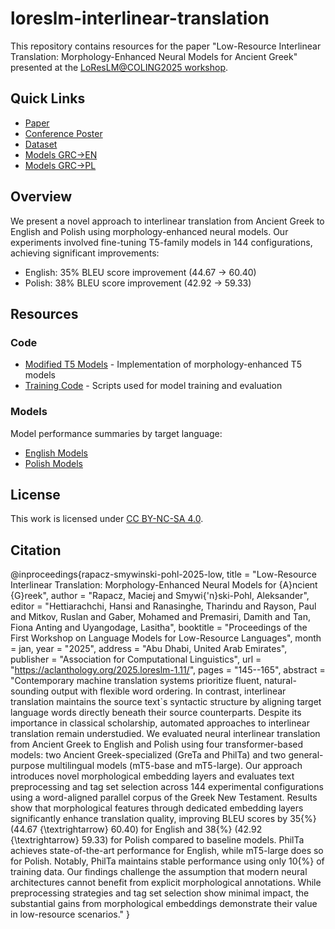 # loreslm-interlinear-translation

This repository contains resources for the paper "Low-Resource Interlinear Translation: Morphology-Enhanced Neural Models for Ancient Greek" presented at the [LoResLM@COLING2025 workshop](https://loreslm.github.io/).

## Quick Links
- [Paper](https://aclanthology.org/2025.loreslm-1.11/)
- [Conference Poster](./resources/poster.pdf)
- [Dataset](https://huggingface.co/datasets/mrapacz/greek-interlinear-translations)
- [Models GRC->EN](./resources/model_table_en.md)
- [Models GRC->PL](./resources/model_table_pl.md)

## Overview

We present a novel approach to interlinear translation from Ancient Greek to English and Polish using morphology-enhanced neural models. Our experiments involved fine-tuning T5-family models in 144 configurations, achieving significant improvements:

- English: 35% BLEU score improvement (44.67 → 60.40)
- Polish: 38% BLEU score improvement (42.92 → 59.33)

## Resources

### Code
- [Modified T5 Models](./morpht5) - Implementation of morphology-enhanced T5 models
- [Training Code](./code) - Scripts used for model training and evaluation

### Models
Model performance summaries by target language:
- [English Models](./resources/model_table_en.md)
- [Polish Models](./resources/model_table_pl.md)

## License

This work is licensed under [CC BY-NC-SA 4.0](https://creativecommons.org/licenses/by-nc-sa/4.0/).

## Citation

@inproceedings{rapacz-smywinski-pohl-2025-low,
    title = "Low-Resource Interlinear Translation: Morphology-Enhanced Neural Models for {A}ncient {G}reek",
    author = "Rapacz, Maciej  and
      Smywi{\'n}ski-Pohl, Aleksander",
    editor = "Hettiarachchi, Hansi  and
      Ranasinghe, Tharindu  and
      Rayson, Paul  and
      Mitkov, Ruslan  and
      Gaber, Mohamed  and
      Premasiri, Damith  and
      Tan, Fiona Anting  and
      Uyangodage, Lasitha",
    booktitle = "Proceedings of the First Workshop on Language Models for Low-Resource Languages",
    month = jan,
    year = "2025",
    address = "Abu Dhabi, United Arab Emirates",
    publisher = "Association for Computational Linguistics",
    url = "https://aclanthology.org/2025.loreslm-1.11/",
    pages = "145--165",
    abstract = "Contemporary machine translation systems prioritize fluent, natural-sounding output with flexible word ordering. In contrast, interlinear translation maintains the source text`s syntactic structure by aligning target language words directly beneath their source counterparts. Despite its importance in classical scholarship, automated approaches to interlinear translation remain understudied. We evaluated neural interlinear translation from Ancient Greek to English and Polish using four transformer-based models: two Ancient Greek-specialized (GreTa and PhilTa) and two general-purpose multilingual models (mT5-base and mT5-large). Our approach introduces novel morphological embedding layers and evaluates text preprocessing and tag set selection across 144 experimental configurations using a word-aligned parallel corpus of the Greek New Testament. Results show that morphological features through dedicated embedding layers significantly enhance translation quality, improving BLEU scores by 35{\%} (44.67 {\textrightarrow} 60.40) for English and 38{\%} (42.92 {\textrightarrow} 59.33) for Polish compared to baseline models. PhilTa achieves state-of-the-art performance for English, while mT5-large does so for Polish. Notably, PhilTa maintains stable performance using only 10{\%} of training data. Our findings challenge the assumption that modern neural architectures cannot benefit from explicit morphological annotations. While preprocessing strategies and tag set selection show minimal impact, the substantial gains from morphological embeddings demonstrate their value in low-resource scenarios."
}
